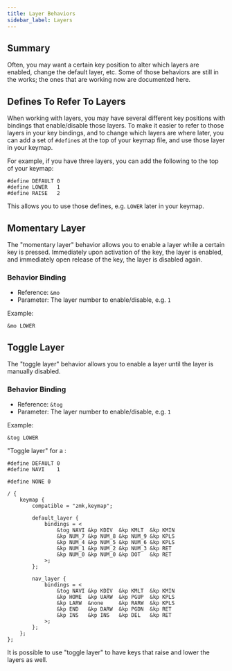```yaml
---
title: Layer Behaviors
sidebar_label: Layers
---
```


## Summary

Often, you may want a certain key position to alter which layers are enabled, change the default layer, etc.
Some of those behaviors are still in the works; the ones that are working now are documented here.

## Defines To Refer To Layers

When working with layers, you may have several different key positions with bindings that enable/disable those layers.
To make it easier to refer to those layers in your key bindings, and to change which layers are where later, you can
add a set of `#define`s at the top of your keymap file, and use those layer in your keymap.

For example, if you have three layers, you can add the following to the top of your keymap:

```
#define DEFAULT 0
#define LOWER   1
#define RAISE   2
```

This allows you to use those defines, e.g. `LOWER` later in your keymap.

## Momentary Layer

The "momentary layer" behavior allows you to enable a layer while a certain key is pressed. Immediately upon
activation of the key, the layer is enabled, and immediately open release of the key, the layer is disabled
again.

### Behavior Binding

- Reference: `&mo`
- Parameter: The layer number to enable/disable, e.g. `1`

Example:

```
&mo LOWER
```

## Toggle Layer

The "toggle layer" behavior allows you to enable a layer until the layer is manually disabled.

### Behavior Binding

- Reference: `&tog`
- Parameter: The layer number to enable/disable, e.g. `1`

Example:

```
&tog LOWER
```

"Toggle layer" for a :

```
#define DEFAULT 0
#define NAVI    1

#define NONE 0

/ {
	keymap {
		compatible = "zmk,keymap";

		default_layer {
			bindings = <
                &tog NAVI &kp KDIV  &kp KMLT  &kp KMIN
                &kp NUM_7 &kp NUM_8 &kp NUM_9 &kp KPLS
                &kp NUM_4 &kp NUM_5 &kp NUM_6 &kp KPLS
                &kp NUM_1 &kp NUM_2 &kp NUM_3 &kp RET
                &kp NUM_0 &kp NUM_0 &kp DOT   &kp RET
			>;
		};

		nav_layer {
			bindings = <
                &tog NAVI &kp KDIV  &kp KMLT  &kp KMIN
                &kp HOME  &kp UARW  &kp PGUP  &kp KPLS
                &kp LARW  &none     &kp RARW  &kp KPLS
                &kp END   &kp DARW  &kp PGDN  &kp RET
                &kp INS   &kp INS   &kp DEL   &kp RET
            >;
		};
	};
};
```

It is possible to use "toggle layer" to have keys that raise and lower the layers as well.
